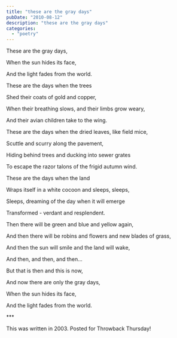 ```yaml
---
title: "these are the gray days"
pubDate: "2010-08-12"
description: "these are the gray days"
categories:
  - "poetry"
---
```


These are the gray days,

When the sun hides its face,

And the light fades from the world.

These are the days when the trees

Shed their coats of gold and copper,

When their breathing slows, and their limbs grow weary,

And their avian children take to the wing.

These are the days when the dried leaves, like field mice,

Scuttle and scurry along the pavement,

Hiding behind trees and ducking into sewer grates

To escape the razor talons of the frigid autumn wind.

These are the days when the land

Wraps itself in a white cocoon and sleeps, sleeps,

Sleeps, dreaming of the day when it will emerge

Transformed - verdant and resplendent.

Then there will be green and blue and yellow again,

And then there will be robins and flowers and new blades of grass,

And then the sun will smile and the land will wake,

And then, and then, and then…

But that is then and this is now,

And now there are only the gray days,

When the sun hides its face,

And the light fades from the world.

\*\*\*

This was written in 2003. Posted for Throwback Thursday!
